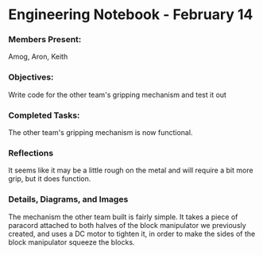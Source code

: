 # Engineering Notebook - February 14
### Members Present:
Amog, Aron, Keith

### Objectives:
Write code for the other team's gripping mechanism and test it out

### Completed Tasks:
The other team's gripping mechanism is now functional. 

### Reflections
It seems like it may be a little rough on the metal and will require a bit more grip, but it does function.

### Details, Diagrams, and Images
The mechanism the other team built is fairly simple. It takes a piece of paracord attached to both halves of the block manipulator we previously created, and uses a DC motor to tighten it, in order to make the sides of the block manipulator squeeze the blocks.